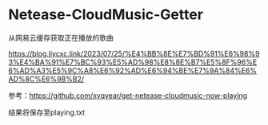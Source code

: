 # Netease-CloudMusic-Getter
从网易云缓存获取正在播放的歌曲

https://blog.liycxc.link/2023/07/25/%E4%BB%8E%E7%BD%91%E6%98%93%E4%BA%91%E7%BC%93%E5%AD%98%E8%8E%B7%E5%8F%96%E6%AD%A3%E5%9C%A8%E6%92%AD%E6%94%BE%E7%9A%84%E6%AD%8C%E6%9B%B2/

参考：https://github.com/xyqyear/get-netease-cloudmusic-now-playing

结果将保存至playing.txt
